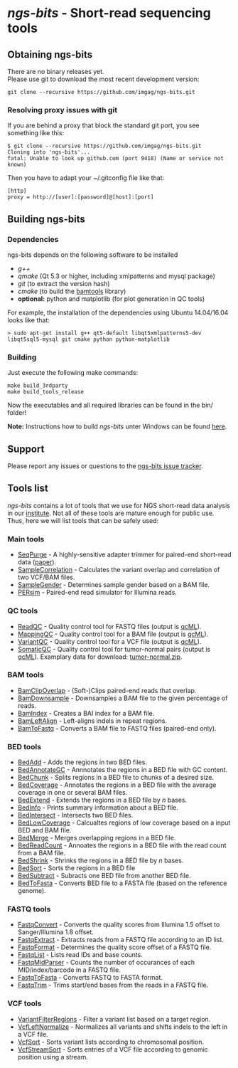 # *ngs-bits* - Short-read sequencing tools


## Obtaining ngs-bits

There are no binary releases yet.  
Please use git to download the most recent development version:

    git clone --recursive https://github.com/imgag/ngs-bits.git

### Resolving proxy issues with git

If you are behind a proxy that block the standard git port, you see something like this:

    $ git clone --recursive https://github.com/imgag/ngs-bits.git
    Cloning into 'ngs-bits'...
    fatal: Unable to look up github.com (port 9418) (Name or service not known)

Then you have to adapt your ~/.gitconfig file like that:

    [http]
    proxy = http://[user]:[password]@[host]:[port]


## Building ngs-bits

### Dependencies

ngs-bits depends on the following software to be installed

* _g++_
* _qmake_ (Qt 5.3 or higher, including xmlpatterns and mysql package)
* _git_ (to extract the version hash)
* _cmake_ (to build the [bamtools](https://github.com/pezmaster31/bamtools) library)
* __optional:__ python and matplotlib (for plot generation in QC tools)

For example, the installation of the dependencies using Ubuntu 14.04/16.04 looks like that:

	> sudo apt-get install g++ qt5-default libqt5xmlpatterns5-dev libqt5sql5-mysql git cmake python python-matplotlib

### Building

Just execute the following make commands:

    make build_3rdparty
	make build_tools_release

Now the executables and all required libraries can be found in the bin/ folder!

**Note:** Instructions how to build *ngs-bits* unter Windows can be found [here](doc/install_win.md).

## Support

Please report any issues or questions to the [ngs-bits issue 
tracker](https://github.com/marc-sturm/ngs-bits/issues).

## Tools list

_ngs-bits_ contains a lot of tools that we use for NGS short-read data analysis in our [institute](http://www.uni-tuebingen.de/Klinische_Genetik/start.html). Not all of these tools are mature enough for public use. Thus, here we will list tools that can be safely used:

### Main tools

* [SeqPurge](doc/tools/SeqPurge.md) - A highly-sensitive adapter trimmer for paired-end short-read data ([paper](http://bmcbioinformatics.biomedcentral.com/articles/10.1186/s12859-016-1069-7)).
* [SampleCorrelation](doc/tools/SampleCorrelation.md) - Calculates the variant overlap and correlation of two VCF/BAM files.
* [SampleGender](doc/tools/SampleGender.md) - Determines sample gender based on a BAM file.
* [PERsim](doc/tools/PERsim.md) - Paired-end read simulator for Illumina reads.

### QC tools
* [ReadQC](doc/tools/ReadQC.md) - Quality control tool for FASTQ files (output is [qcML](https://code.google.com/p/qcml/)).
* [MappingQC](doc/tools/MappingQC.md) - Quality control tool for a BAM file (output is [qcML](https://code.google.com/p/qcml/)).
* [VariantQC](doc/tools/VariantQC.md) - Quality control tool for a VCF file (output is [qcML](https://code.google.com/p/qcml/)).
* [SomaticQC](doc/tools/SomaticQC.md) - Quality control tool for tumor-normal pairs (output is [qcML](https://code.google.com/p/qcml/)). Examplary data for download: [tumor-normal.zip](doc/data/somatic_qc.zip?raw=true).

### BAM tools

* [BamClipOverlap](doc/tools/BamClipOverlap.md) - (Soft-)Clips paired-end reads that overlap.
* [BamDownsample](doc/tools/BamDownsample.md) - Downsamples a BAM file to the given percentage of reads.
* [BamIndex](doc/tools/BamIndex.md) - Creates a BAI index for a BAM file.
* [BamLeftAlign](doc/tools/BamLeftAlign.md) - Left-aligns indels in repeat regions.
* [BamToFastq](doc/tools/BamToFastq.md) - Converts a BAM file to FASTQ files (paired-end only).

### BED tools

* [BedAdd](doc/tools/BedAdd.md) - Adds the regions in two BED files.
* [BedAnnotateGC](doc/tools/BedAnnotateGC.md) - Annnotates the regions in a BED file with GC content.
* [BedChunk](doc/tools/BedChunk.md) - Splits regions in a BED file to chunks of a desired size.
* [BedCoverage](doc/tools/BedCoverage.md) - Annotates the regions in a BED file with the average coverage in one or several BAM files.
* [BedExtend](doc/tools/BedExtend.md) - Extends the regions in a BED file by _n_ bases.
* [BedInfo](doc/tools/BedInfo.md) - Prints summary information about a BED file.
* [BedIntersect](doc/tools/BedIntersect.md) - Intersects two BED files.
* [BedLowCoverage](doc/tools/BedLowCoverage.md) - Calcualtes regions of low coverage based on a input BED and BAM file.
* [BedMerge](doc/tools/BedMerge.md) - Merges overlapping regions in a BED file.
* [BedReadCount](doc/tools/BedReadCount.md) - Annoates the regions in a BED file with the read count from a BAM file.
* [BedShrink](doc/tools/BedShrink.md) - Shrinks the regions in a BED file by _n_ bases.
* [BedSort](doc/tools/BedSort.md) - Sorts the regions in a BED file
* [BedSubtract](doc/tools/BedSubtract.md) - Subracts one BED file from another BED file.
* [BedToFasta](doc/tools/BedToFasta.md) - Converts BED file to a FASTA file (based on the reference genome).

### FASTQ tools

* [FastqConvert](doc/tools/FastqConvert.md) - Converts the quality scores from Illumina 1.5 offset to Sanger/Illumina 1.8 offset. 
* [FastqExtract](doc/tools/FastqExtract.md) - Extracts reads from a FASTQ file according to an ID list.
* [FastqFormat](doc/tools/FastqFormat.md) - Determines the quality score offset of a FASTQ file.
* [FastqList](doc/tools/FastqList.md) - Lists read IDs and base counts.
* [FastqMidParser](doc/tools/FastqMidParser.md) - Counts the number of occurances of each MID/index/barcode in a FASTQ file.
* [FastqToFasta](doc/tools/FastqToFasta.md) - Converts FASTQ to FASTA format.
* [FastqTrim](doc/tools/FastqTrim.md) - Trims start/end bases from the reads in a FASTQ file.

### VCF tools

* [VariantFilterRegions](doc/tools/VariantFilterRegions.md) - Filter a variant list based on a target region.
* [VcfLeftNormalize](doc/tools/VcfLeftNormalize.md) - Normalizes all variants and shifts indels to the left in a VCF file.
* [VcfSort](doc/tools/VcfSort.md) - Sorts variant lists according to chromosomal position.
* [VcfStreamSort](doc/tools/VcfStreamSort.md) - Sorts entries of a VCF file according to genomic position using a stream.


  








